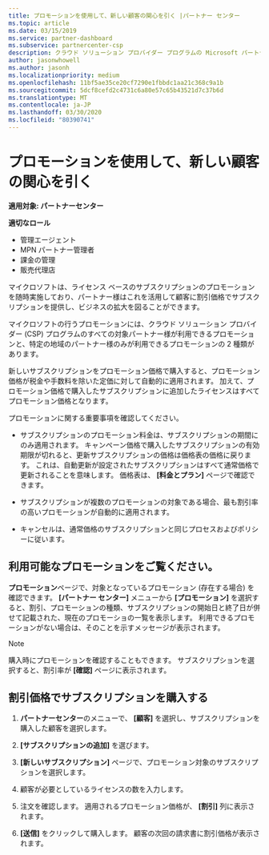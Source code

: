 ```yaml
---
title: プロモーションを使用して、新しい顧客の関心を引く |パートナー センター
ms.topic: article
ms.date: 03/15/2019
ms.service: partner-dashboard
ms.subservice: partnercenter-csp
description: クラウド ソリューション プロバイダー プログラムの Microsoft パートナーは、プロモーション価格でサブスクリプションを購入し、顧客に割引価格で販売することができます。
author: jasonwhowell
ms.author: jasonh
ms.localizationpriority: medium
ms.openlocfilehash: 11bf5ae35ce20cf7290e1fbbdc1aa21c368c9a1b
ms.sourcegitcommit: 5dcf8cefd2c4731c6a80e57c65b43521d7c37b6d
ms.translationtype: MT
ms.contentlocale: ja-JP
ms.lasthandoff: 03/30/2020
ms.locfileid: "80390741"
---
```

# <a name="use-promotions-to-attract-new-customers"></a>プロモーションを使用して、新しい顧客の関心を引く  

**適用対象: パートナーセンター**

**適切なロール**
-   管理エージェント
-   MPN パートナー管理者
-   課金の管理
-   販売代理店

<!--[FWLink: https://go.microsoft.com/fwlink/?linkid=852469]-->

マイクロソフトは、ライセンス ベースのサブスクリプションのプロモーションを随時実施しており、パートナー様はこれを活用して顧客に割引価格でサブスクリプションを提供し、ビジネスの拡大を図ることができます。 

マイクロソフトの行うプロモーションには、クラウド ソリューション プロバイダー (CSP) プログラムのすべての対象パートナー様が利用できるプロモーションと、特定の地域のパートナー様のみが利用できるプロモーションの 2 種類があります。

新しいサブスクリプションをプロモーション価格で購入すると、プロモーション価格が税金や手数料を除いた定価に対して自動的に適用されます。 加えて、プロモーション価格で購入したサブスクリプションに追加したライセンスはすべてプロモーション価格となります。 

プロモーションに関する重要事項を確認してください。

-   サブスクリプションのプロモーション料金は、サブスクリプションの期間にのみ適用されます。 キャンペーン価格で購入したサブスクリプションの有効期限が切れると、更新サブスクリプションの価格は価格表の価格に戻ります。 これは、自動更新が設定されたサブスクリプションはすべて通常価格で更新されることを意味します。 価格表は、 **[料金とプラン]** ページで確認できます。 

-   サブスクリプションが複数のプロモーションの対象である場合、最も割引率の高いプロモーションが自動的に適用されます。

-   キャンセルは、通常価格のサブスクリプションと同じプロセスおよびポリシーに従います。

## <a name="see-available-promotions"></a>利用可能なプロモーションをご覧ください。

**プロモーション**ページで、対象となっているプロモーション (存在する場合) を確認できます。 **[パートナー センター]** メニューから **[プロモーション]** を選択すると、割引、プロモーションの種類、サブスクリプションの開始日と終了日が併せて記載された、現在のプロモーショの一覧を表示します。 利用できるプロモーションがない場合は、そのことを示すメッセージが表示されます。 

> [!NOTE]  
> 購入時にプロモーションを確認することもできます。 サブスクリプションを選択すると、割引率が **[確認]** ページに表示されます。

## <a name="purchase-subscriptions-at-promotion-prices"></a>割引価格でサブスクリプションを購入する

1. **パートナーセンター**のメニューで、 **[顧客]** を選択し、サブスクリプションを購入した顧客を選択します。 

2. **[サブスクリプションの追加]** を選びます。

3. **[新しいサブスクリプション]** ページで、プロモーション対象のサブスクリプションを選択します。

4. 顧客が必要としているライセンスの数を入力します。 

5. 注文を確認します。 適用されるプロモーション価格が、 **[割引]** 列に表示されます。  

6.  **[送信]** をクリックして購入します。 顧客の次回の請求書に割引価格が表示されます。  



